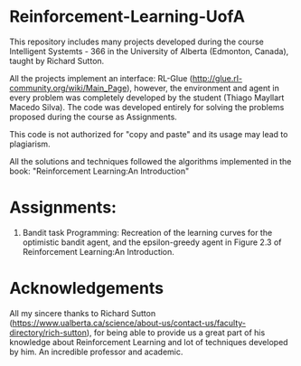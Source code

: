 # Reinforcement-Learning-UofA
This repository includes many projects developed during the course Intelligent Systemts - 366 in the University of Alberta (Edmonton, Canada), taught by Richard Sutton.

All the projects implement an interface: RL-Glue (http://glue.rl-community.org/wiki/Main_Page), however, the environment and agent in every problem was completely developed by the student (Thiago Mayllart Macedo Silva).
The code was developed entirely for solving the problems proposed during the course as Assignments.

This code is not authorized for "copy and paste" and its usage may lead to plagiarism.

All the solutions and techniques followed the algorithms implemented in the book: "Reinforcement Learning:An Introduction"

# Assignments:

1) Bandit task Programming: Recreation of the learning curves for the optimistic bandit agent, and the epsilon-greedy agent in Figure 2.3 of Reinforcement Learning:An Introduction.

# Acknowledgements

All my sincere thanks to Richard Sutton (https://www.ualberta.ca/science/about-us/contact-us/faculty-directory/rich-sutton), for being able to provide us a great part of his knowledge about Reinforcement Learning and lot of techniques developed by him. An incredible professor and academic.
